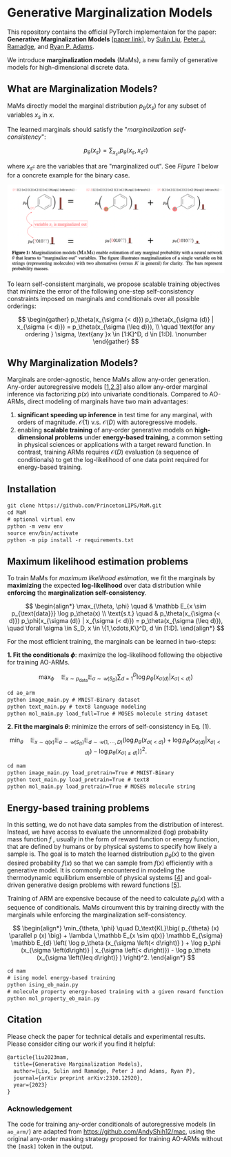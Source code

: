 # Generative Marginalization Models

This repository contains the official PyTorch implementaion for the paper: **Generative Marginalization Models** [[paper link](https://arxiv.org/abs/2310.12920)], by [Sulin Liu](https://liusulin.github.io/), [Peter J. Ramadge](https://ece.princeton.edu/people/peter-j-ramadge), and [Ryan P. Adams](https://www.cs.princeton.edu/~rpa/).

We introduce **marginalization models** (MaMs), a new family of generative models for high-dimensional discrete data. 

## What are Marginalization Models?

MaMs directly model the marginal distribution $p_\theta(x_s)$ for any subset of variables $x_s$ in $x$. 

The learned marginals should satisfy the "*marginalization self-consistency*": 

$$p_\theta(x_s) = \sum\nolimits_{x_{s^c}} p_\theta(x_s, x_{s^c})$$

where $x_{s^c}$ are the variables that are "marginalized out". See *Figure 1*  below for a concrete example for the binary case.

![marginalization](./figs/marginalization.png)

To learn self-consistent marginals, we propose scalable training objectives that minimize the error of the following one-step self-consistency constraints imposed on marginals and conditionals over all possible orderings:

$$
\begin{gather}
  p_\theta(x_{\sigma (< d)}) p_\theta(x_{\sigma (d)} | x_{\sigma (< d)}) = p_\theta(x_{\sigma (\leq d)}), \\
  \quad  \text{for any ordering  }  \sigma, \text{any  }x \in [1:K]^D, d \in [1:D]. \nonumber
\end{gather}
$$

## Why Marginalization Models?
Marginals are order-agnostic, hence MaMs allow any-order generation. 
Any-order autoregressive models [[1](https://arxiv.org/abs/1310.1757),[2](https://arxiv.org/abs/1502.03509),[3](https://arxiv.org/abs/2110.02037)] also allow any-order marginal inference via factorizing $p(x)$ into univariate conditionals.
Compared to AO-ARMs, direct modeling of marginals have two main advantages: 
1. **significant speeding up inference** in test time for any marginal, with orders of magnitude.
$\mathcal{O}(1)$ v.s. $\mathcal{O}(D)$ with autoregressive models.
2. enabling **scalable training** of any-order generative models on **high-dimensional problems** under **energy-based training**, a common setting in physical sciences or applications with a target reward function.
In contrast, training ARMs requires $\mathcal{O}(D)$ evaluation (a sequence of conditionals) to get the log-likelihood of one data point required for energy-based training.

## Installation
```shell
git clone https://github.com/PrincetonLIPS/MaM.git
cd MaM
# optional virtual env
python -m venv env 
source env/bin/activate
python -m pip install -r requirements.txt
```

## Maximum likelihood estimation problems

To train MaMs for *maximum likelihood estimation*, we fit the marginals by **maximizing** the expected **log-likelihood** over data distribution while **enforcing** the **marginalization self-consistency**.

$$
\begin{align*}
  \max_{\theta, \phi} \quad & \mathbb E_{x \sim p_{\text{data}}} \log p_\theta(x) 
 \\
  \text{s.t.} \quad & p_\theta(x_{\sigma (< d)}) p_\phi(x_{\sigma (d)} | x_{\sigma (< d)}) = p_\theta(x_{\sigma (\leq d)}), \quad \forall \sigma \in S_D, x \in \{1,\cdots,K\}^D, d \in [1:D].
\end{align*}
$$

For the most efficient training, the marginals can be learned in two-steps:

**1. Fit the conditionals $\phi$**: maximize the log-likelihood following the objective for training AO-ARMs.

$$
\max_\phi \quad \mathbb E_{x \sim p_{\text{data}}} \mathbb E_{\sigma \sim \mathcal{U}(S_D)}   
\sum\nolimits_{d=1}^D \log p_\phi \left( x_{\sigma(d)} | x_{\sigma(< d)} \right)
$$

```shell
cd ao_arm
python image_main.py # MNIST-Binary dataset
python text_main.py # text8 language modeling
python mol_main.py load_full=True # MOSES molecule string dataset
```

**2. Fit the marginals $\theta$**: minimize the errors of self-consistency in Eq. (1).

$$
  \min_{\theta} \quad \mathbb E_{x \sim q(x)} \mathbb E_{\sigma \sim \mathcal{U}(S_D)} \mathbb E_{d \sim \mathcal{U}(1,\cdots,D)} \left( \log p_\theta(x_{\sigma (< d)}) + \log p_\phi(x_{\sigma (d)} | x_{\sigma (< d)}) - \log p_\theta(x_{\sigma (\leq d)}) \right)^2.
$$

```shell
cd mam
python image_main.py load_pretrain=True # MNIST-Binary
python text_main.py load_pretrain=True # text8
python mol_main.py load_pretrain=True # MOSES molecule string
```

## Energy-based training problems
In this setting, we do not have data samples from the distribution of interest. Instead, we have access to evaluate the unnormalized (log) probability mass function $f$ , usually in the form of reward function or energy function, that are defined by humans or by physical systems to specify how likely a sample is. The goal is to match the learned distribution $p_\theta(x)$ to the given desired probability $f(x)$ so that we can sample from $f(x)$ efficiently with a generative model. It is commonly encountered in modeling the thermodynamic equilibrium ensemble of physical systems [[4](https://www.science.org/doi/10.1126/science.aaw1147)] and goal-driven generative design problems with reward functions [[5](https://arxiv.org/abs/2106.04399)].

Training of ARM are expensive because of the need to calculate $p_\theta(x)$ with a sequence of conditionals. MaMs circumvent this by training directly with the marginals while enforcing the marginalization self-consistency.

$$
\begin{align*}
  \min_{\theta, \phi} \quad  D_\text{KL}\big( p_{\theta} (x) \parallel p (x) \big) + \lambda \,\mathbb E_{x \sim q(x)} \mathbb E_{\sigma} \mathbb E_{d} \left( \log p_\theta (x_{\sigma \left(< d\right)} ) + \log p_\phi (x_{\sigma \left(d\right)} | x_{\sigma \left(< d\right)}) - \log p_\theta (x_{\sigma \left(\leq d\right)} ) \right)^2.
\end{align*}
$$

```shell 
cd mam
# ising model energy-based training
python ising_eb_main.py
# molecule property energy-based training with a given reward function
python mol_property_eb_main.py 
```

## Citation

Please check the paper for technical details and experimental results. Please consider citing our work if you find it helpful:

```
@article{liu2023mam,
  title={Generative Marginalization Models},
  author={Liu, Sulin and Ramadge, Peter J and Adams, Ryan P},
  journal={arXiv preprint arXiv:2310.12920},
  year={2023}
}
```

### Acknowledgement
The code for training any-order conditionals of autoregressive models (in `ao_arm/`) are adapted from https://github.com/AndyShih12/mac, using the original any-order masking strategy proposed for training AO-ARMs without the `[mask]` token in the output.
